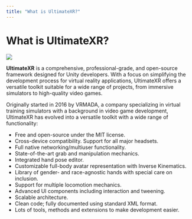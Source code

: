 ```yaml
---
title: "What is UltimateXR?"
---
```


# What is UltimateXR?

![](https://user-images.githubusercontent.com/5702147/197527335-7fea8987-44ed-4412-8304-63f28e291d60.png)

**UltimateXR** is a comprehensive, professional-grade, and open-source framework designed for Unity developers. With a focus on simplifying the development process for virtual reality applications, UltimateXR offers a versatile toolkit suitable for a wide range of projects, from immersive simulators to high-quality video games.

Originally started in 2016 by VRMADA, a company specializing in virtual training simulators with a background in video game development, UltimateXR has evolved into a versatile toolkit with a wide range of functionality:

- Free and open-source under the MIT license.
- Cross-device compatibility. Support for all major headsets.
- Full native networking/multiuser functionality.
- State-of-the-art grab and manipulation mechanics.
- Integrated hand pose editor.
- Customizable full-body avatar representation with Inverse Kinematics.
- Library of gender- and race-agnostic hands with special care on inclusion.
- Support for multiple locomotion mechanics.
- Advanced UI components including interaction and tweening.
- Scalable architecture.
- Clean code; fully documented using standard XML format.
- Lots of tools, methods and extensions to make development easier.